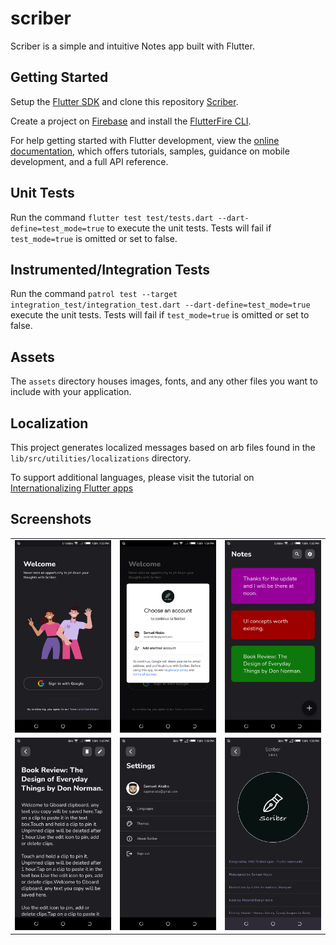 # scriber

Scriber is a simple and intuitive Notes app built with Flutter.

## Getting Started

Setup the [Flutter SDK](https://docs.flutter.dev/get-started/install) 
and clone this repository [Scriber](https://github.com/superakabo/scriber.git).

Create a project on [Firebase](console.firebase.google.com/) and install the
[FlutterFire CLI](https://pub.dev/packages/flutterfire_cli).

For help getting started with Flutter development, view the
[online documentation](https://flutter.dev/docs), which offers tutorials,
samples, guidance on mobile development, and a full API reference.

## Unit Tests

Run the command `flutter test test/tests.dart --dart-define=test_mode=true` 
to execute the unit tests. Tests will fail if `test_mode=true`
is omitted or set to false.

## Instrumented/Integration Tests

Run the command `patrol test --target integration_test/integration_test.dart --dart-define=test_mode=true`
execute the unit tests. Tests will fail if `test_mode=true` is omitted or set to false.

## Assets

The `assets` directory houses images, fonts, and any other files you want to
include with your application.

## Localization

This project generates localized messages based on arb files found in
the `lib/src/utilities/localizations` directory.

To support additional languages, please visit the tutorial on
[Internationalizing Flutter
apps](https://flutter.dev/docs/development/accessibility-and-localization/internationalization)

## Screenshots

<table>
  <tr>
    <td>
      <img src="screenshots/Screenshot_20230708-132218.png" alt="Welcome">
    </td>
    <td>
      <img src="screenshots/Screenshot_20230708-133421.png" alt="Google Login">
    </td>
    <td>
      <img src="screenshots/Screenshot_20230708-133545.png" alt="All Notes">
    </td>
  </tr>
  <tr>
    <td>
      <img src="screenshots/Screenshot_20230708-134049.png" alt="Notes Details">
    </td>
    <td>
      <img src="screenshots/Screenshot_20230708-133818.png" alt="Settings">
    </td>
    <td>
      <img src="screenshots/Screenshot_20230708-133940.png" alt="About Scriber">
    </td>
  </tr>
</table>